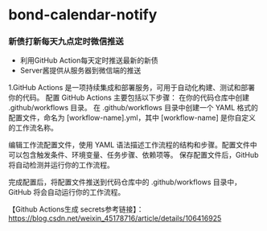 # bond-calendar-notify
### 新债打新每天九点定时微信推送

* 利用GitHub Action每天定时推送最新的新债
* Server酱提供从服务器到微信端的推送
  
1.GitHub Actions
是一项持续集成和部署服务，可用于自动化构建、测试和部署你的代码。 配置 GitHub Actions 主要包括以下步骤： 在你的代码仓库中创建 .github/workflows 目录。 在 .github/workflows 目录中创建一个 YAML 格式的配置文件，命名为 [workflow-name].yml，其中 [workflow-name] 是你自定义的工作流名称。

编辑工作流配置文件，使用 YAML 语法描述工作流程的结构和步骤。配置文件中可以包含触发条件、环境变量、任务步骤、依赖项等。 保存配置文件后，GitHub 将自动检测并运行你的工作流程。

完成配置后，将配置文件推送到代码仓库中的 .github/workflows 目录中，GitHub 将会自动运行你的工作流程。

【Github Actions生成 secrets参考链接】： https://blog.csdn.net/weixin_45178716/article/details/106416925
